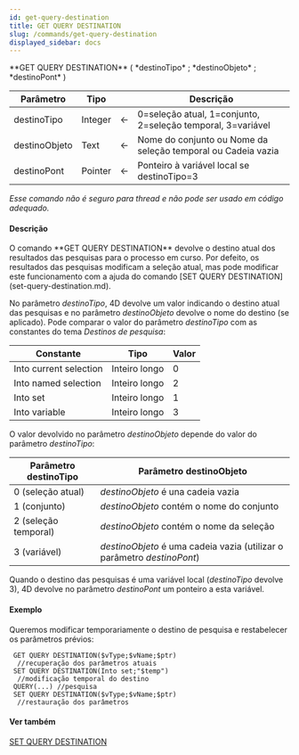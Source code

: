 ```yaml
---
id: get-query-destination
title: GET QUERY DESTINATION
slug: /commands/get-query-destination
displayed_sidebar: docs
---
```


<!--REF #_command_.GET QUERY DESTINATION.Syntax-->**GET QUERY DESTINATION** ( *destinoTipo* ; *destinoObjeto* ; *destinoPont* )<!-- END REF-->
<!--REF #_command_.GET QUERY DESTINATION.Params-->
| Parâmetro | Tipo |  | Descrição |
| --- | --- | --- | --- |
| destinoTipo | Integer | &#8592; | 0=seleção atual, 1=conjunto, 2=seleção temporal, 3=variável |
| destinoObjeto | Text | &#8592; | Nome do conjunto ou Nome da seleção temporal ou Cadeia vazia |
| destinoPont | Pointer | &#8592; | Ponteiro à variável local se destinoTipo=3 |

<!-- END REF-->

*Esse comando não é seguro para thread e não pode ser usado em código adequado.*


#### Descrição 

<!--REF #_command_.GET QUERY DESTINATION.Summary-->O comando **GET QUERY DESTINATION** devolve o destino atual dos resultados das pesquisas para o processo em curso.<!-- END REF--> Por defeito, os resultados das pesquisas modificam a seleção atual, mas pode modificar este funcionamento com a ajuda do comando [SET QUERY DESTINATION](set-query-destination.md).

No parâmetro *destinoTipo*, 4D devolve um valor indicando o destino atual das pesquisas e no parâmetro *destinoObjeto* devolve o nome do destino (se aplicado). Pode comparar o valor do parâmetro *destinoTipo* com as constantes do tema *Destinos de pesquisa*:

| Constante              | Tipo          | Valor |
| ---------------------- | ------------- | ----- |
| Into current selection | Inteiro longo | 0     |
| Into named selection   | Inteiro longo | 2     |
| Into set               | Inteiro longo | 1     |
| Into variable          | Inteiro longo | 3     |

O valor devolvido no parâmetro *destinoObjeto* depende do valor do parâmetro *destinoTipo*:

| **Parâmetro destinoTipo** | **Parâmetro destinoObjeto**                                             |
| ------------------------- | ----------------------------------------------------------------------- |
| 0 (seleção atual)         | *destinoObjeto* é una cadeia vazia                                      |
| 1 (conjunto)              | *destinoObjeto* contém o nome do conjunto                               |
| 2 (seleção temporal)      | *destinoObjeto* contém o nome da seleção                                |
| 3 (variável)              | *destinoObjeto* é uma cadeia vazia (utilizar o parâmetro *destinoPont*) |

 Quando o destino das pesquisas é uma variável local (*destinoTipo* devolve 3), 4D devolve no parâmetro *destinoPont* um ponteiro a esta variável.

#### Exemplo 

Queremos modificar temporariamente o destino de pesquisa e restabelecer os parâmetros prévios:

```4d
 GET QUERY DESTINATION($vType;$vName;$ptr)
  //recuperação dos parâmetros atuais
 SET QUERY DESTINATION(Into set;"$temp")
  //modificação temporal do destino
 QUERY(...) //pesquisa
 SET QUERY DESTINATION($vType;$vName;$ptr)
  //restauração dos parâmetros
```

#### Ver também 

[SET QUERY DESTINATION](set-query-destination.md)  